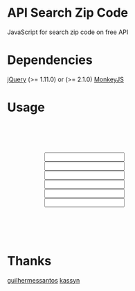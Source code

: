 # API Search Zip Code
JavaScript for search zip code on free API

# Dependencies
<a href="http://jquery.com/">jQuery</a> (>= 1.11.0) or (>= 2.1.0)
<a href="https://github.com/kassyn/monkeyjs">MonkeyJS</a>

# Usage

<code>
	<pre>
		<div data-component="search-zip-code">
			<input type="text" data-element="zip-code" data-action="search">
			<input type="text" data-element="cidade">
			<input type="text" data-element="uf">
			<input type="text" data-element="siglauf">
			<input type="text" data-element="bairro">
			<input type="text" data-element="logradouro">
		</div>
	</pre>
</code>

# Thanks
<a href="https://github.com/guilhermessantos">guilhermessantos</a>
<a href="https://github.com/kassyn">kassyn</a>
